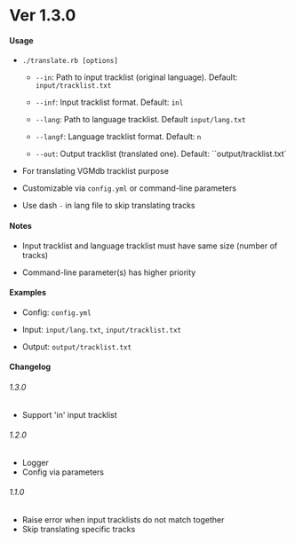 # Ver 1.3.0

#### Usage

* `./translate.rb [options]`

  * `--in`: Path to input tracklist (original language). Default: `input/tracklist.txt`

  * `--inf`: Input tracklist format. Default: `inl`

  * `--lang`: Path to language tracklist. Default `input/lang.txt`

  * `--langf`: Language tracklist format. Default: `n`

  * `--out`: Output tracklist (translated one). Default: ``output/tracklist.txt`

* For translating VGMdb tracklist purpose

* Customizable via `config.yml` or command-line parameters

* Use dash `-` in lang file to skip translating tracks

#### Notes

* Input tracklist and language tracklist must have same size (number of tracks)

* Command-line parameter(s) has higher priority

#### Examples

* Config: `config.yml`

* Input: `input/lang.txt`, `input/tracklist.txt`

* Output: `output/tracklist.txt`

#### Changelog

###### 1.3.0
* Support 'in' input tracklist

###### 1.2.0
* Logger
* Config via parameters

###### 1.1.0
* Raise error when input tracklists do not match together
* Skip translating specific tracks
